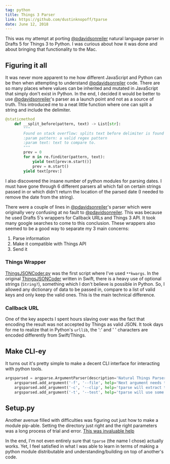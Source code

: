 ```yaml
---
tag: python
title: Things 3 Parser
link: https://github.com/dustinknopoff/tparse
date: June 12, 2018
---
```


This was my attempt at porting [@pdavidsonreiler](https://github.com/pdavisonreiber/Public-Drafts-Scripts/tree/master/Things%20Parser) natural language parser in Drafts 5 for Things 3 to Python. I was curious about how it was done and about bringing that functionality to the Mac.

## Figuring it all

It was never more apparent to me how different JavaScript and Python can be then when attempting to understand [@pdavidsonreiler](https://github.com/pdavisonreiber/Public-Drafts-Scripts/tree/master/Things%20Parser) code. There are so many places where values can be inherited and mutated in JavaScript that simply don't exist in Python. In the end, I decided it would be better to use [@pdavidsonreiler](https://github.com/pdavisonreiber/Public-Drafts-Scripts/tree/master/Things%20Parser)'s parser as a launch point and not as a source of truth. This introduced me to a neat little function where one can split a string and include the delimiter.

```py
@staticmethod
    def __split_before(pattern, text) -> List[str]:
        """
        Found on stack overflow: splits text before delimiter is found
        :param pattern: a valid regex pattern
        :param text: text to compare to.
        """
        prev = 0
        for m in re.finditer(pattern, text):
            yield text[prev:m.start()]
            prev = m.start()
        yield text[prev:]
```

I also discovered the insane number of python modules for parsing dates. I must have gone through 6 different parsers all which fail on certain strings passed in or which didn't return the location of the parsed date (I needed to remove the date from the string).

There were a couple of lines in [@pdavidsonreiler](https://github.com/pdavisonreiber/Public-Drafts-Scripts/tree/master/Things%20Parser)'s parser which were originally very confusing at no fault to [@pdavidsonreiler](https://github.com/pdavisonreiber/Public-Drafts-Scripts/tree/master/Things%20Parser). This was because he used Drafts 5's wrappers for Callback URLs and Things 3 API. It took many google searches to come to this conclusion. These wrappers also seemed to be a good way to separate my 3 main concerns:

1.  Parse information
2.  Make it compatible with Things API
3.  Send it

### Things Wrapper

[ThingsJSONCoder.py](https://github.com/dustinknopoff/tparse/blob/master/tparse/thingsJSONCoder.py) was the first script where I've used `**kwargs`. In the original [ThingsJSONCoder](https://github.com/culturedcode/ThingsJSONCoder) written in Swift, there is a heavy use of optional strings (`String?`), something which I don't believe is possible in Python. So, I allowed any dictionary of data to be passed in, compare to a list of valid keys and only keep the valid ones. This is the main technical difference.

### Callback URL

One of the key aspects I spent hours slaving over was the fact that encoding the result was not accepted by Things as valid JSON. It took days for me to realize that in Python's `urllib`, the ':' and ' ' characters are encoded differently from Swift/Things.

## Make CLI-ey

It turns out it's pretty simple to make a decent CLI interface for interacting with python tools.

```py
argsparsed = argparse.ArgumentParser(description='Natural Things Parser:')
    argsparsed.add_argument('-f', '--file', help='Next argument needs to be a valid file path', type=str)
    argsparsed.add_argument('-c', '--clip', help='tparse will extract text from clipboard', action='store_true')
    argsparsed.add_argument('-t', '--test', help='tparse will use some sample test strings.', action='store_true')
```

## Setup.py

Another avenue filled with difficulties was figuring out just how to make a module pip-able. Setting the directory just right and the right parameters was a long process of trial and error. [This was invaluable help](https://the-hitchhikers-guide-to-packaging.readthedocs.io/en/latest/quickstart.html)

In the end, I'm not even entirely sure that `tparse` (the name I chose) actually works. Yet, I feel satisfied in what I was able to learn in terms of making a python module distributable and understanding/building on top of another's code.

